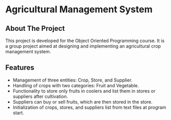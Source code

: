 # Agricultural Management System

## About The Project
This project is developed for the Object Oriented Programming course. It is a group project aimed at designing and implementing an agricultural crop management system.

## Features
- Management of three entities: Crop, Store, and Supplier.
- Handling of crops with two categories: Fruit and Vegetable.
- Functionality to store only fruits in coolers and list them in stores or suppliers after cultivation.
- Suppliers can buy or sell fruits, which are then stored in the store.
- Initialization of crops, stores, and suppliers list from text files at program start.

